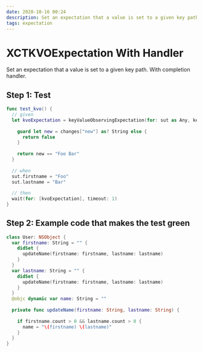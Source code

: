 ```yaml
---
date: 2020-10-16 00:24
description: Set an expectation that a value is set to a given key path. With completion handler.
tags: expectation
---
```


# XCTKVOExpectation With Handler

Set an expectation that a value is set to a given key path. With completion handler.

## Step 1: Test

```swift
func test_kvo() {
  // given
  let kvoExpectation = keyValueObservingExpectation(for: sut as Any, keyPath: "name") { observed, changes -> Bool in
    
    guard let new = changes["new"] as? String else {
      return false
    }
    
    return new == "Foo Bar"
  }
  
  // when
  sut.firstname = "Foo"
  sut.lastname = "Bar"
  
  // then
  wait(for: [kvoExpectation], timeout: 1)
}
```

## Step 2: Example code that makes the test green

```swift
class User: NSObject {
  var firstname: String = "" {
    didSet {
      updateName(firstname: firstname, lastname: lastname)
    }
  }
  var lastname: String = "" {
    didSet {
      updateName(firstname: firstname, lastname: lastname)
    }
  }
  @objc dynamic var name: String = ""
  
  private func updateName(firstname: String, lastname: String) {
    
    if firstname.count > 0 && lastname.count > 0 {
      name = "\(firstname) \(lastname)"
    }
  }
}
```

